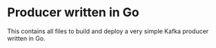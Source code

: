 # Producer written in Go

This contains all files to build and deploy a very simple Kafka producer written in Go.